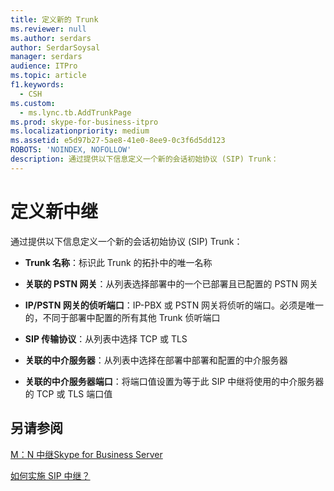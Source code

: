 ```yaml
---
title: 定义新的 Trunk
ms.reviewer: null
ms.author: serdars
author: SerdarSoysal
manager: serdars
audience: ITPro
ms.topic: article
f1.keywords:
  - CSH
ms.custom:
  - ms.lync.tb.AddTrunkPage
ms.prod: skype-for-business-itpro
ms.localizationpriority: medium
ms.assetid: e5d97b27-5ae8-41e0-8ee9-0c3f6d5dd123
ROBOTS: 'NOINDEX, NOFOLLOW'
description: 通过提供以下信息定义一个新的会话初始协议 (SIP) Trunk：
---
```


# <a name="define-a-new-trunk"></a>定义新中继

通过提供以下信息定义一个新的会话初始协议 (SIP) Trunk：

- **Trunk 名称**：标识此 Trunk 的拓扑中的唯一名称

- **关联的 PSTN 网关**：从列表选择部署中的一个已部署且已配置的 PSTN 网关

- **IP/PSTN 网关的侦听端口**：IP-PBX 或 PSTN 网关将侦听的端口。必须是唯一的，不同于部署中配置的所有其他 Trunk 侦听端口

- **SIP 传输协议**：从列表中选择 TCP 或 TLS

- **关联的中介服务器**：从列表中选择在部署中部署和配置的中介服务器

- **关联的中介服务器端口**：将端口值设置为等于此 SIP 中继将使用的中介服务器的 TCP 或 TLS 端口值

## <a name="see-also"></a>另请参阅

[M：N 中继Skype for Business Server](../../../plan-your-deployment/enterprise-voice-solution/m-n-trunk.md)

[如何实施 SIP 中继？](/previous-versions/office/lync-server-2013/lync-server-2013-how-do-i-implement-sip-trunking)
